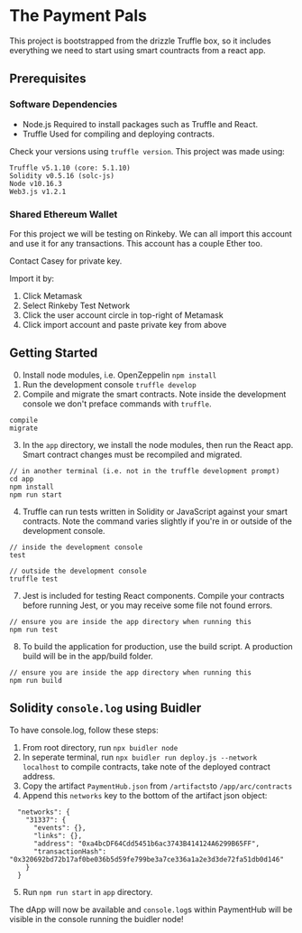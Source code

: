 # The Payment Pals
This project is bootstrapped from the drizzle Truffle box, so it includes everything we need to start using smart countracts from a react app.
## Prerequisites
### Software Dependencies
* Node.js
Required to install packages such as Truffle and React.
* Truffle
Used for compiling and deploying contracts.

Check your versions using `truffle version`. This project was made using:
```
Truffle v5.1.10 (core: 5.1.10)
Solidity v0.5.16 (solc-js)
Node v10.16.3
Web3.js v1.2.1
```

### Shared Ethereum Wallet
For this project we will be testing on Rinkeby.
We can all import this account and use it for any transactions. 
This account has a couple Ether too.

Contact Casey for private key.

Import it by:
1. Click Metamask
2. Select Rinkeby Test Network
3. Click the user account circle in top-right of Metamask
4. Click import account and paste private key from above

## Getting Started
0. Install node modules, i.e. OpenZeppelin
`npm install`
1. Run the development console
`truffle develop`
2. Compile and migrate the smart contracts. Note inside the development console we don't preface commands with `truffle`.
```
compile
migrate
```
3. In the `app` directory, we install the node modules, then  run the React app. Smart contract changes must be recompiled and migrated.
```
// in another terminal (i.e. not in the truffle development prompt)
cd app
npm install
npm run start
```
4. Truffle can run tests written in Solidity or JavaScript against your smart contracts. Note the command varies slightly if you're in or outside of the development console.
```
// inside the development console
test

// outside the development console
truffle test
```
7. Jest is included for testing React components. Compile your contracts before running Jest, or you may receive some file not found errors.
```
// ensure you are inside the app directory when running this
npm run test
```
8. To build the application for production, use the build script. A production build will be in the app/build folder.
```
// ensure you are inside the app directory when running this
npm run build
```

## Solidity `console.log` using Buidler
To have console.log, follow these steps:
1. From root directory, run `npx buidler node`
2. In seperate terminal, run `npx buidler run deploy.js --network localhost` to compile contracts, take note of the deployed contract address.
3. Copy the artifact `PaymentHub.json` from `/artifacts`to `/app/arc/contracts`
4. Append this `networks` key to the bottom of the artifact json object:
```
  "networks": {
    "31337": {
      "events": {},
      "links": {},
      "address": "0xa4bcDF64Cdd5451b6ac3743B414124A6299B65FF",
      "transactionHash": "0x320692bd72b17af0be036b5d59fe799be3a7ce336a1a2e3d3de72fa51db0d146"
    }
  }
  ```
  5. Run `npm run start` in `app` directory.
  
  The dApp will now be available and `console.log`s within PaymentHub will be visible in the console running the buidler node!


